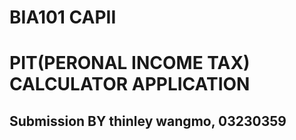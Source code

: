 # BIA101 CAPII 
# PIT(PERONAL INCOME TAX) CALCULATOR APPLICATION 

## Submission BY thinley wangmo, 03230359


#

